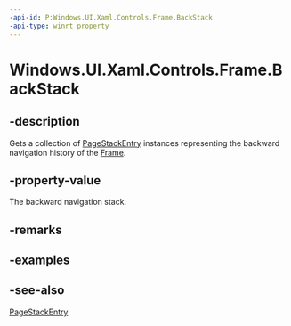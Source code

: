 ```yaml
---
-api-id: P:Windows.UI.Xaml.Controls.Frame.BackStack
-api-type: winrt property
---
```


<!-- Property syntax
public Windows.Foundation.Collections.IVector<Windows.UI.Xaml.Navigation.PageStackEntry> BackStack { get; }
-->

# Windows.UI.Xaml.Controls.Frame.BackStack

## -description
Gets a collection of [PageStackEntry](../windows.ui.xaml.navigation/pagestackentry.md) instances representing the backward navigation history of the [Frame](frame.md).



## -property-value
The backward navigation stack.

## -remarks

## -examples

## -see-also
[PageStackEntry](../windows.ui.xaml.navigation/pagestackentry.md)
